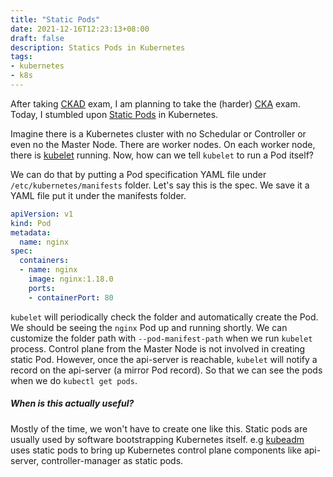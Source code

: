 ```yaml
---
title: "Static Pods"
date: 2021-12-16T12:23:13+08:00
draft: false
description: Statics Pods in Kubernetes
tags:
- kubernetes
- k8s
---
```


After taking [CKAD](/posts/ckad-experience/) exam, I am planning to take the (harder) [CKA](https://www.cncf.io/certification/cka/) exam.
Today, I stumbled upon [Static Pods](https://kubernetes.io/docs/concepts/workloads/pods/#static-pods) in Kubernetes.

Imagine there is a Kubernetes cluster with no Schedular or Controller or even no the Master Node.
There are worker nodes. On each worker node, there is [kubelet](https://kubernetes.io/docs/reference/command-line-tools-reference/kubelet/) running.
Now, how can we tell `kubelet` to run a Pod itself?

We can do that by putting a Pod specification YAML file under `/etc/kubernetes/manifests` folder.
Let's say this is the spec. We save it a YAML file put it under the manifests folder.
```yaml
apiVersion: v1
kind: Pod
metadata:
  name: nginx
spec:
  containers:
  - name: nginx
    image: nginx:1.18.0
    ports:
    - containerPort: 80
```
`kubelet` will periodically check the folder and automatically create the Pod.
We should be seeing the `nginx` Pod up and running shortly.
We can customize the folder path with `--pod-manifest-path` when we run `kubelet` process.
Control plane from the Master Node is not involved in creating static Pod.
However, once the api-server is reachable, `kubelet` will notify a record on the api-server (a mirror Pod record).
So that we can see the pods when we do `kubectl get pods`.

##### When is this actually useful?
Mostly of the time, we won't have to create one like this.
Static pods are usually used by software bootstrapping Kubernetes itself. 
e.g [kubeadm](https://kubernetes.io/docs/reference/setup-tools/kubeadm/) uses static pods to bring up Kubernetes control plane components like api-server, controller-manager as static pods.